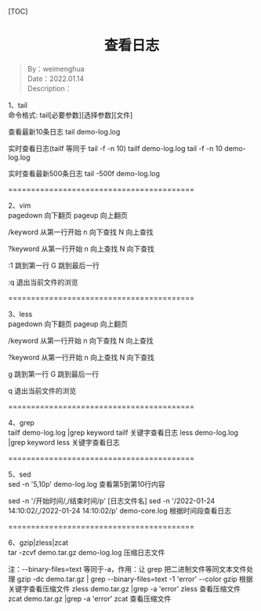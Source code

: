 [TOC]

<h1 align="center">查看日志</h1>

> By：weimenghua  
> Date：2022.01.14  
> Description：  



1、tail  
命令格式: tail[必要参数][选择参数][文件]

查看最新10条日志
tail demo-log.log

实时查看日志(tailf 等同于 tail -f -n 10)
tailf demo-log.log
tail -f -n 10 demo-log.log

实时查看最新500条日志
tail -500f demo-log.log

=========================================

2、vim  
pagedown 向下翻页
pageup   向上翻页

/keyword 从第一行开始
n 向下查找
N 向上查找

?keyword 从第一行开始
n 向上查找
N 向下查找

:1 跳到第一行
G 跳到最后一行

:q 退出当前文件的浏览

=========================================

3、less  
pagedown 向下翻页
pageup   向上翻页

/keyword 从第一行开始
n 向下查找
N 向上查找

?keyword 从第一行开始
n 向上查找
N 向下查找

g 跳到第一行
G 跳到最后一行

q 退出当前文件的浏览

=========================================

4、grep  
tailf demo-log.log |grep keyword  tailf 关键字查看日志
less demo-log.log |grep keyword   less 关键字查看日志

=========================================

5、sed  
sed -n '5,10p' demo-log.log  查看第5到第10行内容

sed -n '/开始时间/,/结束时间/p' [日志文件名]
sed -n '/2022-01-24 14:10:02/,/2022-01-24 14:10:02/p' demo-core.log  根据时间段查看日志

=========================================

6、gzip|zless|zcat  
tar -zcvf demo.tar.gz demo-log.log   压缩日志文件

注：--binary-files=text 等同于-a，作用：让 grep 把二进制文件等同文本文件处理
gzip -dc  demo.tar.gz | grep --binary-files=text -1 'error' --color  gzip 根据关键字查看压缩文件
zless demo.tar.gz |grep -a 'error'  zless 查看压缩文件
zcat demo.tar.gz |grep -a 'error'   zcat 查看压缩文件